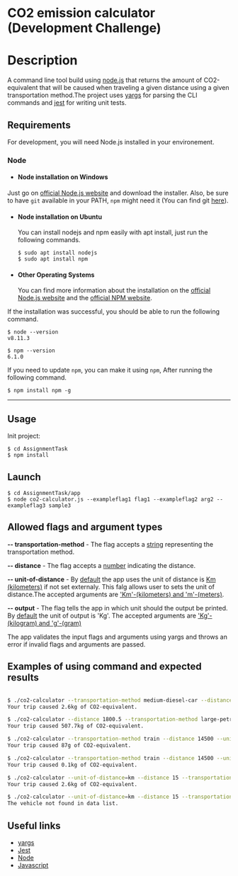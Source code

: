 # CO2 emission calculator (Development Challenge)


Description
=======

A command line tool build using [node.js](https://nodejs.org/en/) that returns the amount of CO2-equivalent that will be caused when traveling a given distance using a given transportation method.The project uses [yargs](http://yargs.js.org/) for parsing the CLI commands and [jest](https://jestjs.io/en/) for writing unit tests. 

## Requirements

For development, you will need Node.js installed in your environement.

### Node
- #### Node installation on Windows

Just go on [official Node.js website](https://nodejs.org/) and download the installer.
Also, be sure to have `git` available in your PATH, `npm` might need it (You can find git [here](https://git-scm.com/)).

- #### Node installation on Ubuntu

  You can install nodejs and npm easily with apt install, just run the following commands.

      $ sudo apt install nodejs
      $ sudo apt install npm

- #### Other Operating Systems
  You can find more information about the installation on the [official Node.js website](https://nodejs.org/) and the [official NPM website](https://npmjs.org/).

If the installation was successful, you should be able to run the following command.

    $ node --version
    v8.11.3

    $ npm --version
    6.1.0

If you need to update `npm`, you can make it using `npm`, After running the following command.

    $ npm install npm -g

---


## Usage


Init project:
```
$ cd AssignmentTask
$ npm install
```
## Launch

```
$ cd AssignmentTask/app
$ node co2-calculator.js --exampleflag1 flag1 --exampleflag2 arg2 --exampleflag3 sample3
```

## Allowed flags and argument types


**-- transportation-method**  - The flag accepts a <ins>string</ins> representing the transportation method.<br>

**-- distance**  - The flag accepts a <ins>number</ins> indicating the distance. <br>

**-- unit-of-distance**  - By <ins>default</ins> the app uses the unit of distance is <ins>Km (kilometers)</ins> if not set externaly. This falg allows user to sets the unit of distance.The accepted arguments are <ins>'Km'-(kilometers) and 'm'-(meters)</ins>.<br>

**-- output**  - The flag tells the app in which unit should the output be printed. By <ins>default</ins> the unit of output is 'Kg'. The accepted arguments are <ins>'Kg'-(kilogram) and 'g'-(gram)</ins><br>

The app validates the input flags and arguments using yargs and throws an error if invalid flags and arguments are passed.


## Examples of using command and expected results


```bash

$ ./co2-calculator --transportation-method medium-diesel-car --distance 15 --unit-of-distance km
Your trip caused 2.6kg of CO2-equivalent.

$ ./co2-calculator --distance 1800.5 --transportation-method large-petrol-car
Your trip caused 507.7kg of CO2-equivalent.

$ ./co2-calculator --transportation-method train --distance 14500 --unit-of-distance m
Your trip caused 87g of CO2-equivalent.

$ ./co2-calculator --transportation-method train --distance 14500 --unit-of-distance m --output kg
Your trip caused 0.1kg of CO2-equivalent.

$ ./co2-calculator --unit-of-distance=km --distance 15 --transportation-method=medium-diesel-car
Your trip caused 2.6kg of CO2-equivalent.

$ ./co2-calculator --unit-of-distance=km --distance 15 --transportation-method=somemethodnotfound
The vehicle not found in data list.

```

## Useful links

* [yargs](https://github.com/yargs/yargs)
* [Jest](https://github.com/facebook/jest)
* [Node](https://nodejs.org/docs/latest-v13.x/api/)
* [Javascript](https://developer.mozilla.org/en-US/docs/Web/JavaScript/Guide)


